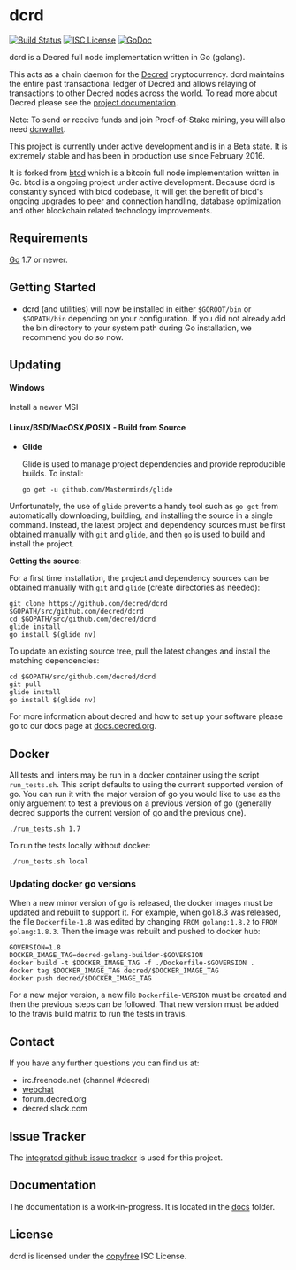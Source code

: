 dcrd
====

[![Build Status](https://travis-ci.org/decred/dcrd.png?branch=master)](https://travis-ci.org/decred/dcrd)
[![ISC License](http://img.shields.io/badge/license-ISC-blue.svg)](http://copyfree.org)
[![GoDoc](https://img.shields.io/badge/godoc-reference-blue.svg)](http://godoc.org/github.com/decred/dcrd)

dcrd is a Decred full node implementation written in Go (golang).

This acts as a chain daemon for the [Decred](https://decred.org) cryptocurrency.
dcrd maintains the entire past transactional ledger of Decred and allows
 relaying of transactions to other Decred nodes across the world.  To read more 
about Decred please see the 
[project documentation](https://docs.decred.org/#overview).

Note: To send or receive funds and join Proof-of-Stake mining, you will also need
[dcrwallet](https://github.com/decred/dcrwallet).

This project is currently under active development and is in a Beta state.  It
is extremely stable and has been in production use since February 2016.  

It is forked from [btcd](https://github.com/btcsuite/btcd) which is a bitcoin
full node implementation written in Go.  btcd is a ongoing project under active 
development.  Because dcrd is constantly synced with btcd codebase, it will 
get the benefit of btcd's ongoing upgrades to peer and connection handling, 
database optimization and other blockchain related technology improvements.

## Requirements

[Go](http://golang.org) 1.7 or newer.

## Getting Started

- dcrd (and utilities) will now be installed in either ```$GOROOT/bin``` or
  ```$GOPATH/bin``` depending on your configuration.  If you did not already
  add the bin directory to your system path during Go installation, we
  recommend you do so now.

## Updating

#### Windows

Install a newer MSI

#### Linux/BSD/MacOSX/POSIX - Build from Source

- **Glide**

  Glide is used to manage project dependencies and provide reproducible builds.
  To install:

  `go get -u github.com/Masterminds/glide`

Unfortunately, the use of `glide` prevents a handy tool such as `go get` from
automatically downloading, building, and installing the source in a single
command.  Instead, the latest project and dependency sources must be first
obtained manually with `git` and `glide`, and then `go` is used to build and
install the project.

**Getting the source**:

For a first time installation, the project and dependency sources can be
obtained manually with `git` and `glide` (create directories as needed):

```
git clone https://github.com/decred/dcrd $GOPATH/src/github.com/decred/dcrd
cd $GOPATH/src/github.com/decred/dcrd
glide install
go install $(glide nv)
```

To update an existing source tree, pull the latest changes and install the
matching dependencies:

```
cd $GOPATH/src/github.com/decred/dcrd
git pull
glide install
go install $(glide nv)
```

For more information about decred and how to set up your software please go to
our docs page at [docs.decred.org](https://docs.decred.org/getting-started/beginner-guide/).  

## Docker

All tests and linters may be run in a docker container using the script `run_tests.sh`.  This script defaults to using the current supported version of go.  You can run it with the major version of go you would like to use as the only arguement to test a previous on a previous version of go (generally decred supports the current version of go and the previous one).

```
./run_tests.sh 1.7
```

To run the tests locally without docker:

```
./run_tests.sh local
```

### Updating docker go versions

When a new minor version of go is released, the docker images must be updated and rebuilt to support it.  For example, when go1.8.3 was released, the file `Dockerfile-1.8` was edited by changing `FROM golang:1.8.2` to `FROM golang:1.8.3`.  Then the image was rebuilt and pushed to docker hub:
```
GOVERSION=1.8
DOCKER_IMAGE_TAG=decred-golang-builder-$GOVERSION
docker build -t $DOCKER_IMAGE_TAG -f ./Dockerfile-$GOVERSION .
docker tag $DOCKER_IMAGE_TAG decred/$DOCKER_IMAGE_TAG
docker push decred/$DOCKER_IMAGE_TAG
```

For a new major version, a new file `Dockerfile-VERSION` must be created and then the previous steps can be followed.  That new version must be added to the travis build matrix to run the tests in travis.

## Contact

If you have any further questions you can find us at:

- irc.freenode.net (channel #decred)
- [webchat](https://webchat.freenode.net/?channels=decred)
- forum.decred.org
- decred.slack.com

## Issue Tracker

The [integrated github issue tracker](https://github.com/decred/dcrd/issues)
is used for this project.

## Documentation

The documentation is a work-in-progress.  It is located in the [docs](https://github.com/decred/dcrd/tree/master/docs) folder.

## License

dcrd is licensed under the [copyfree](http://copyfree.org) ISC License.
